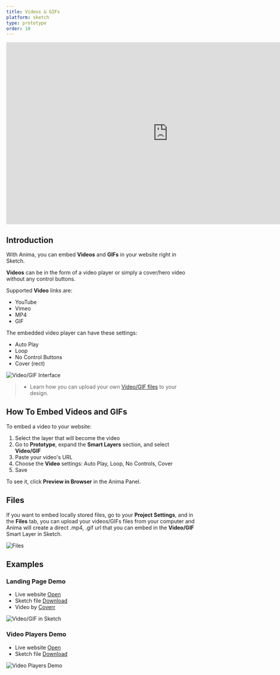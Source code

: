```yaml
---
title: Videos & GIFs
platform: sketch
type: prototype
order: 10
---
```

<iframe width="864" height="486" src="https://www.youtube.com/embed/z1QxfAWpHD0" frameborder="0" allow="accelerometer; autoplay; encrypted-media; gyroscope; picture-in-picture" allowfullscreen></iframe>

## Introduction

With Anima, you can embed  **Videos** and **GIFs** in your website right in Sketch. 

**Videos** can be in the form of a video player or simply a cover/hero video without any control buttons.

Supported **Video** links are:

* YouTube
* Vimeo
* MP4
* GIF

The embedded video player can have these settings:

* Auto Play
* Loop
* No Control Buttons
* Cover (rect)


![Video/GIF Interface](http://f.cl.ly/items/1s0I460d3L2S0D1q122A/Video%20GIF.png)

>- Learn how you can upload your own [Video/GIF files](https://docs.animaapp.com/v3/sketch/prototype/videos.html#Files) to your design.
>

## How To Embed Videos and GIFs

To embed a video to your website:

 1. Select the layer that will become the video
 2. Go to **Prototype**, expand the **Smart Layers** section, and select **Video/GIF**
 3. Paste your video's URL
 4. Choose the **Video** settings: Auto Play, Loop, No Controls, Cover
 5. Save
 
To see it, click **Preview in Browser** in the Anima Panel.

## Files

If you want to embed locally stored files, go to your **Project Settings**, and in the **Files** tab, you can upload your videos/GIFs files from your computer and Anima will create a direct .mp4, .gif url that you can embed in the **Video/GIF** Smart Layer in Sketch.

![Files](http://f.cl.ly/items/2Z1M3e083s1d3G3d0i2w/Files%E2%80%932x.png)


## Examples

### Landing Page Demo

* Live website [Open](https://launchpad.animaapp.com/video-mp4-example)
* Sketch file [Download](https://www.dropbox.com/s/xv6hyryqvst823t/video-example.sketch?dl=0)
* Video by [Coverr](https://www.coverr.co)

![Video/GIF in Sketch](http://f.cl.ly/items/3q3J0L1c3f0U1K3P2u0W/Landing%20Page%20Video.png)


### Video Players Demo

* Live website [Open](https://launchpad.animaapp.com/video-demo)
* Sketch file [Download](https://www.dropbox.com/s/ae4ub1wxjpoum8n/video-demo.sketch?dl=0)

![Video Players Demo](http://f.cl.ly/items/3x2Z1Z1Y1P1a192u0Q41/Video%20Browsers%20Demo.png)

